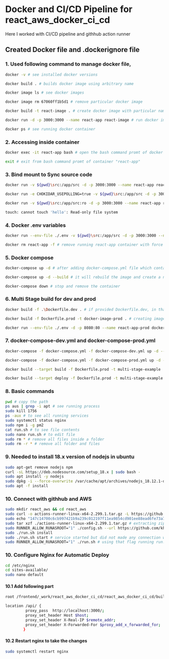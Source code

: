 # Docker and CI/CD Pipeline for react_aws_docker_ci_cd
Here I worked with CI/CD pipeline and githhub action runner 

## Created Docker file and .dockerignore file

### 1. Used following command to manage docker file,

```sh
docker -v # see installed docker versions
```

```sh
docker build . # builds docker image using arbitrary name
```

```sh
docker image ls # see docker images
```

```sh
docker image rm 67060ff1b5d1 # remove particular docker image
```

```sh
docker build -t react-image . # create docker image with particular name
```

```sh
docker run -d -p 3000:3000 --name react-app react-image # run docker image container on 3000 port inside docker and expose outside 3000 port, the container name is react-app, the app is now available on localhost:3000
```

```sh
docker ps # see running docker container
```

### 2. Accessing inside container

```sh
docker exec -it react-app bash # open the bash command promt of docker container "react-app"
```

```sh
exit # exit from bash command promt of container "react-app"
```


### 3. Bind mount to Sync source code

```sh
docker run -v ${pwd}\src:/app/src -d -p 3000:3000 --name react-app react-image # moves current working directory's (pwd for powershell's current directory) changes to container's src folder(/app/src). However at the localhost:3000, we cannot see the changes immediately
```

```sh
docker run -e CHOKIDAR_USEPOLLING=true -v ${pwd}\src:/app/src -d -p 3000:3000 --name react-app react-image # now changes will be visible imediately on localhost:3000
```

```sh
docker run -v ${pwd}\src:/app/src:ro -d -p 3000:3000 --name react-app react-image # the problem was, if I would created any file inside the src folder of docker container, it also created a folder in my vscode project directory of my windows machine. So using this command, not it will be not be possible to create any folder in container there using "touch hello.js" command, we made it read only.

touch: cannot touch 'hello': Read-only file system
```

### 4. Docker .env variables
```sh
docker run --env-file ./.env -v ${pwd}\src:/app/src -d -p 3000:3000 --name react-app react-image # how to provide environment variable into docker container
```

```sh
docker rm react-app -f # remove running react-app container with force
```

### 5. Docker compose

```sh
docker-compose up -d # after adding docker-compose.yml file which contains all the manual command we have done so far. This command will run docker-compose.yml file and will generate an image and create a network and deploy container using Dockerfile contents for that image
```

```sh
docker-compose up -d --build # it will rebuild the image and create a network and deploy container containing that image
```

```sh
docker-compose down # stop and remove the container
```

### 6. Multi Stage build for dev and prod

```sh
docker build -f .\Dockerfile.dev . # if provided Dockerfile.dev, in that case we have to provide file info
```

```sh
docker build -f Dockerfile.prod -t docker-image-prod . # creating image of prod version named docker-image-prod
```

```sh
docker run --env-file ./.env -d -p 8080:80 --name react-app-prod docker-image-prod # creating container and deploying react-app-prod on port 8080
```


### 7. docker-compose-dev.yml and docker-compose-prod.yml

```sh
docker-compose -f docker-compose.yml -f docker-compose-dev.yml up -d --build # it deploys container using development .yml files (order maters, if docker-compose.yml has something same, from later file it will be overwritten) which point to Dockerfile.dev --build flag generate new image
```

```sh
docker-compose -f docker-compose.yml -f docker-compose-prod.yml up -d --build # It will deploy the container of prod version of the project, --build flag generate new image
```

```sh
docker build --target build -f Dockerfile.prod -t multi-stage-example . # --target 'build' name is the final stage from Dockerfile.prod file of target until where it will run
```

```sh
docker build --target deploy -f Dockerfile.prod -t multi-stage-example .
```

### 8. Basic commands

```sh
pwd # copy the path
ps aus | grep -i apt # see running process
sudo kill 1756
ps -aux # to see all running services
sudo systemctl status nginx
sudo npm i -g pm2
cat run.sh # to see file contents
sudo nano run.sh # to edit file
sudo rm * # remove all files inside a folder
sudo rm -r * # remove all folder and files
```

### 9. Needed to install 18.x version of nodejs in ubuntu

```sh
sudo apt-get remove nodejs npm
curl -sL https://deb.nodesource.com/setup_18.x | sudo bash -
sudo apt install -y nodejs
sudo dpkg -i --force-overwrite /var/cache/apt/archives/nodejs_18.12.1-deb-1nodesource1_amd64.deb
sudo apt -f install
```

### 10. Connect with githhub and AWS

```sh
sudo mkdir react_aws && cd react_aws
sudo curl -o actions-runner-linux-x64-2.299.1.tar.gz -L https://github.com/actions/runner/releases/download/v2.299.1/actions-runner-linux-x64-2.299.1.tar.gz # downloading this file 
sudo echo "147c14700c6cb997421b9a239c012197f11ea9854cd901ee88ead6fe73a72c74  actions-runner-linux-x64-2.299.1.tar.gz" | shasum -a 256 -c # to see if file is valid
sudo tar xzf ./actions-runner-linux-x64-2.299.1.tar.gz # extracting zipped file
sudo RUNNER_ALLOW_RUNASROOT="1" ./config.sh --url https://github.com/khaledtudce/react_aws_docker_ci_cd --token AMRF7CXAKXZD4YUXLQWRVDTDPENJ2 # using that flag config was possible
sudo ./run.sh install
sudo ./run.sh start # service started but did not made any connection with githhub: problem
sudo RUNNER_ALLOW_RUNASROOT="1" ./run.sh # using that flag running run.sh was possible and it connected githhub: this way worked
```


### 10. Configure Nginx for Automatic Deploy

```sh
cd /etc/nginx
cd sites-available/
sudo nano default
```

#### 10.1 Add following part 

```sh
root /frontend/_work/react_aws_docker_ci_cd/react_aws_docker_ci_cd/build; # now it will load file from _work-> build folder where new files will be generated after every build from pipeline

location /api/ {
         proxy_pass  http://localhost:3000/;
         proxy_set_header Host $host;
         proxy_set_header X-Real-IP $remote_addr;
         proxy_set_header X-Forwarded-For $proxy_add_x_forwarded_for;
        }
```

#### 10.2 Restart nginx to take the changes
```sh
sudo systemctl restart nginx
```




